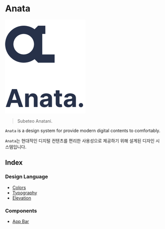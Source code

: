 # Anata

![image](./Document-Resources/Readme/identity.png)

> Subeteo Anatani.

`Anata` is a design system for provide modern digital contents to comfortably.

`Anata`는 현대적인 디지털 컨텐츠를 편리한 사용성으로 제공하기 위해 설계된 디자인 시스템입니다.

## Index

### Design Language
- [Colors](./Design-Language/Colors.md)
- [Typography](./Design-Language/Typography.md)
- [Elevation](./Design-Language/Elevation.md)

### Components
- [App Bar](./Component/App-Bar.md)